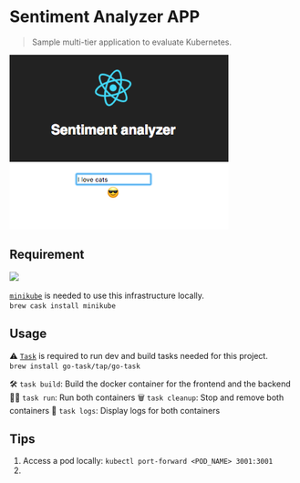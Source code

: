 # Sentiment Analyzer APP

> Sample multi-tier application to evaluate Kubernetes.

![Sentiment Analyzer](screenshot.png)

## Requirement

<img src="https://github.com/kubernetes/minikube/raw/master/logo/logo.png" width="100">

[`minikube`](https://github.com/kubernetes/minikube#installation) is needed to use this infrastructure locally.  
`brew cask install minikube`

## Usage

⚠️ [`Task`](https://github.com/go-task/task#installation) is required to run dev and build tasks needed for this project.  
`brew install go-task/tap/go-task`

🛠 `task build`: Build the docker container for the frontend and the backend
🏃‍♂️ `task run`: Run both containers
🗑 `task cleanup`: Stop and remove both containers
📝 `task logs`: Display logs for both containers



## Tips

1. Access a pod locally: `kubectl port-forward <POD_NAME> 3001:3001`
2. 